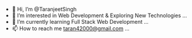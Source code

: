 - 👋 Hi, I’m @TaranjeetSingh
- 👀 I’m interested in Web Development & Exploring New Technologies ...
- 🌱 I’m currently learning Full Stack Web Development ...
- 📫 How to reach me taran42000@gmail.com ...

<!---
TaranjeetSingh001/TaranjeetSingh001 is a ✨ special ✨ repository because its `README.md` (this file) appears on your GitHub profile.
You can click the Preview link to take a look at your changes.
--->
